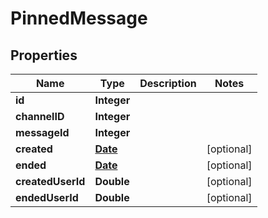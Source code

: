 
# PinnedMessage

## Properties
Name | Type | Description | Notes
------------ | ------------- | ------------- | -------------
**id** | **Integer** |  | 
**channelID** | **Integer** |  | 
**messageId** | **Integer** |  | 
**created** | [**Date**](Date.md) |  |  [optional]
**ended** | [**Date**](Date.md) |  |  [optional]
**createdUserId** | **Double** |  |  [optional]
**endedUserId** | **Double** |  |  [optional]



